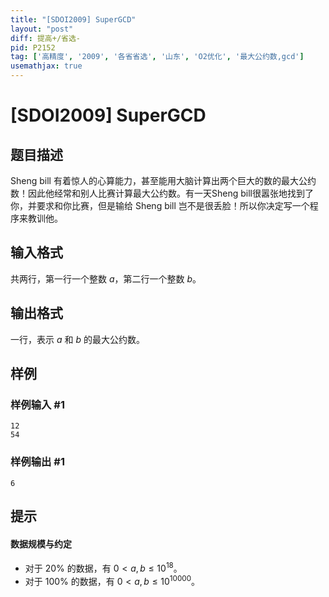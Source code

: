 ```yaml
---
title: "[SDOI2009] SuperGCD"
layout: "post"
diff: 提高+/省选-
pid: P2152
tag: ['高精度', '2009', '各省省选', '山东', 'O2优化', '最大公约数,gcd']
usemathjax: true
---
```


# [SDOI2009] SuperGCD
## 题目描述

Sheng bill 有着惊人的心算能力，甚至能用大脑计算出两个巨大的数的最大公约数！因此他经常和别人比赛计算最大公约数。有一天Sheng bill很嚣张地找到了你，并要求和你比赛，但是输给 Sheng bill 岂不是很丢脸！所以你决定写一个程序来教训他。
## 输入格式

共两行，第一行一个整数 $a$，第二行一个整数 $b$。
## 输出格式

一行，表示 $a$ 和 $b$ 的最大公约数。
## 样例

### 样例输入 #1
```
12
54
```
### 样例输出 #1
```
6
```
## 提示

#### 数据规模与约定
- 对于 $20\%$ 的数据，有 $0<a,b\le 10^{18}$。
- 对于 $100\%$ 的数据，有 $0<a,b\le 10^{10000}$。
